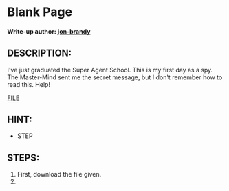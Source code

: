 # Blank Page
#### Write-up author: [jon-brandy](https://github.com/jon-brandy)
## DESCRIPTION:
I've just graduated the Super Agent School. This is my first day as a spy. 
The Master-Mind sent me the secret message, but I don't remember how to read this. Help!

[FILE]()

## HINT:
- STEP
## STEPS:
1. First, download the file given.
2. 
